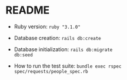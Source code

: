 # README

* Ruby version: <code>ruby "3.1.0"</code>

* Database creation: <code>rails db:create</code>

* Database initialization: <code>rails db:migrate db:seed</code>

* How to run the test suite: <code>bundle exec rspec spec/requests/people_spec.rb</code>


